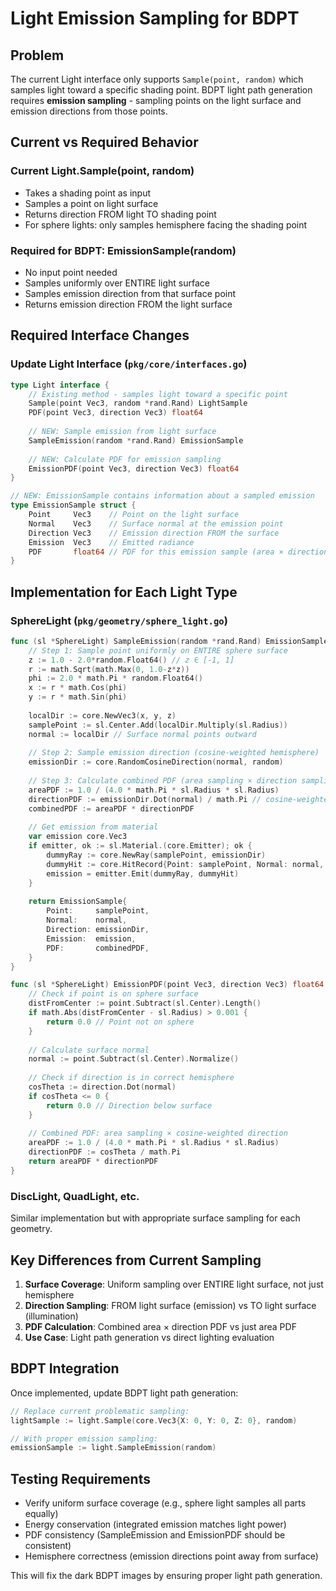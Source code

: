# Light Emission Sampling for BDPT

## Problem
The current Light interface only supports `Sample(point, random)` which samples light toward a specific shading point. BDPT light path generation requires **emission sampling** - sampling points on the light surface and emission directions from those points.

## Current vs Required Behavior

### Current Light.Sample(point, random)
- Takes a shading point as input
- Samples a point on light surface
- Returns direction FROM light TO shading point
- For sphere lights: only samples hemisphere facing the shading point

### Required for BDPT: EmissionSample(random)
- No input point needed
- Samples uniformly over ENTIRE light surface
- Samples emission direction from that surface point  
- Returns emission direction FROM the light surface

## Required Interface Changes

### Update Light Interface (`pkg/core/interfaces.go`)

```go
type Light interface {
    // Existing method - samples light toward a specific point
    Sample(point Vec3, random *rand.Rand) LightSample
    PDF(point Vec3, direction Vec3) float64
    
    // NEW: Sample emission from light surface
    SampleEmission(random *rand.Rand) EmissionSample
    
    // NEW: Calculate PDF for emission sampling
    EmissionPDF(point Vec3, direction Vec3) float64
}

// NEW: EmissionSample contains information about a sampled emission
type EmissionSample struct {
    Point     Vec3    // Point on the light surface
    Normal    Vec3    // Surface normal at the emission point
    Direction Vec3    // Emission direction FROM the surface
    Emission  Vec3    // Emitted radiance
    PDF       float64 // PDF for this emission sample (area × direction)
}
```

## Implementation for Each Light Type

### SphereLight (`pkg/geometry/sphere_light.go`)

```go
func (sl *SphereLight) SampleEmission(random *rand.Rand) EmissionSample {
    // Step 1: Sample point uniformly on ENTIRE sphere surface
    z := 1.0 - 2.0*random.Float64() // z ∈ [-1, 1] 
    r := math.Sqrt(math.Max(0, 1.0-z*z))
    phi := 2.0 * math.Pi * random.Float64()
    x := r * math.Cos(phi)
    y := r * math.Sin(phi)
    
    localDir := core.NewVec3(x, y, z)
    samplePoint := sl.Center.Add(localDir.Multiply(sl.Radius))
    normal := localDir // Surface normal points outward
    
    // Step 2: Sample emission direction (cosine-weighted hemisphere)
    emissionDir := core.RandomCosineDirection(normal, random)
    
    // Step 3: Calculate combined PDF (area sampling × direction sampling)
    areaPDF := 1.0 / (4.0 * math.Pi * sl.Radius * sl.Radius)
    directionPDF := emissionDir.Dot(normal) / math.Pi // cosine-weighted
    combinedPDF := areaPDF * directionPDF
    
    // Get emission from material
    var emission core.Vec3
    if emitter, ok := sl.Material.(core.Emitter); ok {
        dummyRay := core.NewRay(samplePoint, emissionDir)
        dummyHit := core.HitRecord{Point: samplePoint, Normal: normal, Material: sl.Material}
        emission = emitter.Emit(dummyRay, dummyHit)
    }
    
    return EmissionSample{
        Point:     samplePoint,
        Normal:    normal, 
        Direction: emissionDir,
        Emission:  emission,
        PDF:       combinedPDF,
    }
}

func (sl *SphereLight) EmissionPDF(point Vec3, direction Vec3) float64 {
    // Check if point is on sphere surface
    distFromCenter := point.Subtract(sl.Center).Length()
    if math.Abs(distFromCenter - sl.Radius) > 0.001 {
        return 0.0 // Point not on sphere
    }
    
    // Calculate surface normal
    normal := point.Subtract(sl.Center).Normalize()
    
    // Check if direction is in correct hemisphere
    cosTheta := direction.Dot(normal)
    if cosTheta <= 0 {
        return 0.0 // Direction below surface
    }
    
    // Combined PDF: area sampling × cosine-weighted direction
    areaPDF := 1.0 / (4.0 * math.Pi * sl.Radius * sl.Radius)
    directionPDF := cosTheta / math.Pi
    return areaPDF * directionPDF
}
```

### DiscLight, QuadLight, etc.
Similar implementation but with appropriate surface sampling for each geometry.

## Key Differences from Current Sampling

1. **Surface Coverage**: Uniform sampling over ENTIRE light surface, not just hemisphere
2. **Direction Sampling**: FROM light surface (emission) vs TO light surface (illumination)
3. **PDF Calculation**: Combined area × direction PDF vs just area PDF
4. **Use Case**: Light path generation vs direct lighting evaluation

## BDPT Integration

Once implemented, update BDPT light path generation:

```go
// Replace current problematic sampling:
lightSample := light.Sample(core.Vec3{X: 0, Y: 0, Z: 0}, random)

// With proper emission sampling:
emissionSample := light.SampleEmission(random)
```

## Testing Requirements

- Verify uniform surface coverage (e.g., sphere light samples all parts equally)
- Energy conservation (integrated emission matches light power)  
- PDF consistency (SampleEmission and EmissionPDF should be consistent)
- Hemisphere correctness (emission directions point away from surface)

This will fix the dark BDPT images by ensuring proper light path generation.